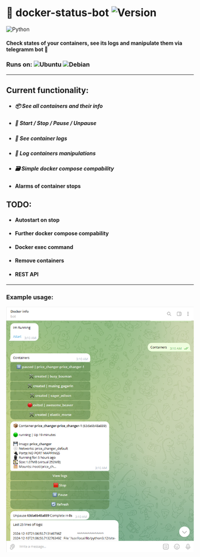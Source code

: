 # 🐳 docker-status-bot ![Version](https://img.shields.io/badge/version-1.1.0-green.svg)

![Python](https://img.shields.io/badge/python-3.11-blue.svg)

#### Check states of your containers, see its logs and manipulate them via telegramm bot 📱

### Runs on: ![Ubuntu](https://img.shields.io/badge/Ubuntu-E95420?style=for-the-badge&logo=ubuntu&logoColor=white) ![Debian](https://img.shields.io/badge/Debian-A81D33?style=for-the-badge&logo=debian&logoColor=white)

***

## Current functionality:
- ##### 📦 See all containers and their info
- ##### 🔨 Start / Stop / Pause / Unpause
- ##### 📁 See container logs
- ##### 📃 Log containers manipulations
- ##### 🗃 Simple docker compose compability
- #### Alarms of container stops

## TODO:
- #### Autostart on stop
- #### Further docker compose compability
- #### Docker exec command
- #### Remove containers
- #### REST API

***

### Example usage:

<img src="media/usage1.png" alt="Usage example 1"/>
